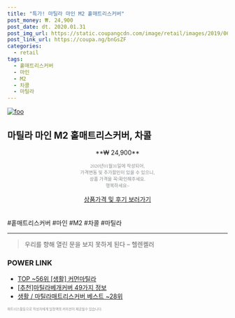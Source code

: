 ```yaml
--- 
title: "특가! 마틸라 마인 M2 홑매트리스커버" 
post_money: ₩. 24,900 
post_date: dt. 2020.01.31 
post_img_url: https://static.coupangcdn.com/image/retail/images/2019/06/14/18/9/d1b97e65-2914-4904-b733-c160cdc9152b.jpg 
post_link_url: https://coupa.ng/bnGsZF 
categories: 
  - retail 
tags: 
  - 홑매트리스커버 
  - 마인 
  - M2 
  - 차콜 
  - 마틸라 
--- 
```

[![foo](https://static.coupangcdn.com/image/retail/images/2019/06/14/18/9/d1b97e65-2914-4904-b733-c160cdc9152b.jpg)](https://coupa.ng/bnGsZF) 

## 마틸라 마인 M2 홑매트리스커버, 차콜 
<p style="text-align: center;">**₩ 24,900**</p> 
<p style="text-align: center;"><span style="color: #898c8f; font-family: Georgia,Times,serif; font-size: 0.75em;">2020년01월31일에 작성되어, <br>가격변동 및 추가할인이 있을 수 있으니,<br> 상품 가격을 꼭!확인해주세요.<br>행복하세요~</span> 
</p>	 
<div markdown="0" style="text-align: center;"><a href="https://coupa.ng/bnGsZF" class="btn btn--success">상품가격 및 후기 보러가기</a></div> 
<br><br> 
  #홑매트리스커버 #마인 #M2 #차콜 #마틸라 
<hr> 

> 우리를 향해 열린 문을 보지 못하게 된다  – 헬렌켈러 


### POWER LINK

* <a href="https://blog.naver.com/fasyy4321/221781013427" target="_blank"> TOP ~56위 [생활] 커먼마틸라</a>
* <a href="https://blog.naver.com/fasyy4321/221786207284" target="_blank">[추천]마틸라베개커버 49가지 정보</a>
* <a href="https://blog.naver.com/santokki14/221790905357" target="_blank">생활 / 마틸라매트리스커버 베스트 ~28위</a>

<span style="color: #898c8f; font-family: Georgia,Times,serif; font-size: 0.55em;">파트너스활동으로 작성자에게 일정액의 커미션이 제공될수 있습니다.</span> 
